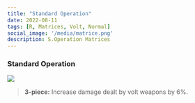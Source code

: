 ```yaml
---
title: "Standard Operation"
date: 2022-08-11
tags: [R, Matrices, Volt, Normal]
social_image: '/media/matrice.png'
description: S.Operation Matrices
---
```

### Standard Operation

![](https://i.postimg.cc/q7z9WP5H/Standard-Operation-m.png)

> **3-piece:** Increase damage dealt by volt weapons by 6%.

